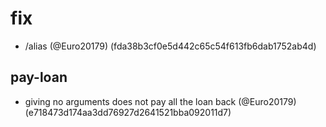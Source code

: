# fix

* /alias (@Euro20179) (fda38b3cf0e5d442c65c54f613fb6dab1752ab4d)

## pay-loan

* giving no arguments does not pay all the loan back (@Euro20179) (e718473d174aa3dd76927d2641521bba092011d7)


